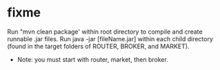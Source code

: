 # fixme
Run "mvn clean package' within root directory to compile and create runnable .jar files.
Run java -jar [fileName.jar] within each child directory (found in the target folders of ROUTER, BROKER, and MARKET).
  - Note: you must start with router, market, then broker.
